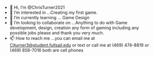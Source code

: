 - 👋 Hi, I’m @ChrisTurner2021
- 👀 I’m interested in ...Creating my first game. 
- 🌱 I’m currently learning ... Game Design
- 💞️ I’m looking to collaborate on ...Anything to do with Game development, design, creation any form of gaming including any possible jobs please and thank you very much.
- 📫 How to reach me ...you can email me at Cjturner3@student.fullsail.edu or text or call me at (469) 474-8819 or (469) 858-7016 both are cell phones

<!---
ChrisTurner2021/ChrisTurner2021 is a ✨ special ✨ repository because its `README.md` (this file) appears on your GitHub profile.
You can click the Preview link to take a look at your changes.
--->
